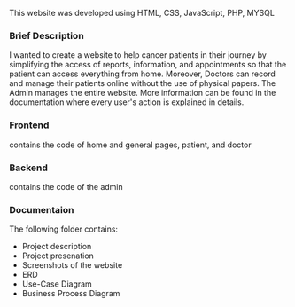 This website was developed using HTML, CSS, JavaScript, PHP, MYSQL
### Brief Description
I wanted to create a website to help cancer patients in their journey by simplifying the access of reports, information, and appointments so that the patient can access everything from home.
Moreover, Doctors can record and manage their patients online without the use of physical papers.
The Admin manages the entire website.
More information can be found in the documentation where every user's action is explained in details.
### Frontend
contains the code of home and general pages, patient, and doctor
### Backend
contains the code of the admin
### Documentaion
The following folder contains:
- Project description
- Project presenation
- Screenshots of the website
- ERD
- Use-Case Diagram
- Business Process Diagram
